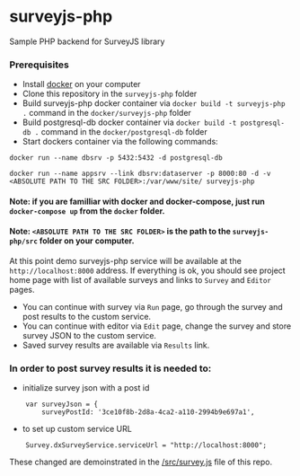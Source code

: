 # surveyjs-php
Sample PHP backend for SurveyJS library


### Prerequisites
- Install [docker](https://www.docker.com/) on your computer
- Clone this repository in the `surveyjs-php` folder
- Build surveyjs-php docker container via `docker build -t surveyjs-php .` command in the `docker/surveyjs-php` folder
- Build postgresql-db docker container via `docker build -t postgresql-db .` command in the `docker/postgresql-db` folder
- Start dockers container via the following commands:

`docker run --name dbsrv -p 5432:5432 -d postgresql-db`

`docker run --name appsrv --link dbsrv:dataserver -p 8000:80 -d -v <ABSOLUTE PATH TO THE SRC FOLDER>:/var/www/site/ surveyjs-php`

#### Note: if you are familliar with docker and docker-compose, just run `docker-compose up` from the `docker` folder.
#### Note: `<ABSOLUTE PATH TO THE SRC FOLDER>` is the path to the `surveyjs-php/src` folder on your computer.


At this point demo surveyjs-php service will be available at the `http://localhost:8000` address.
If everything is ok, you should see project home page with list of available surveys and links to `Survey` and `Editor` pages.
- You can continue with survey via `Run` page, go through the survey and post results to the custom service.
- You can continue with editor via `Edit` page, change the survey and store survey JSON to the custom service.
- Saved survey results are available via `Results` link.


### In order to post survey results it is needed to:
- initialize survey json with a post id
```
    var surveyJson = {
        surveyPostId: '3ce10f8b-2d8a-4ca2-a110-2994b9e697a1',
```
- to set up custom service URL
```
    Survey.dxSurveyService.serviceUrl = "http://localhost:8000";
```
These changed are demoinstrated in the [/src/survey.js](https://github.com/surveyjs/surveyjs-php/blob/master/src/survey.js) file of this repo.
